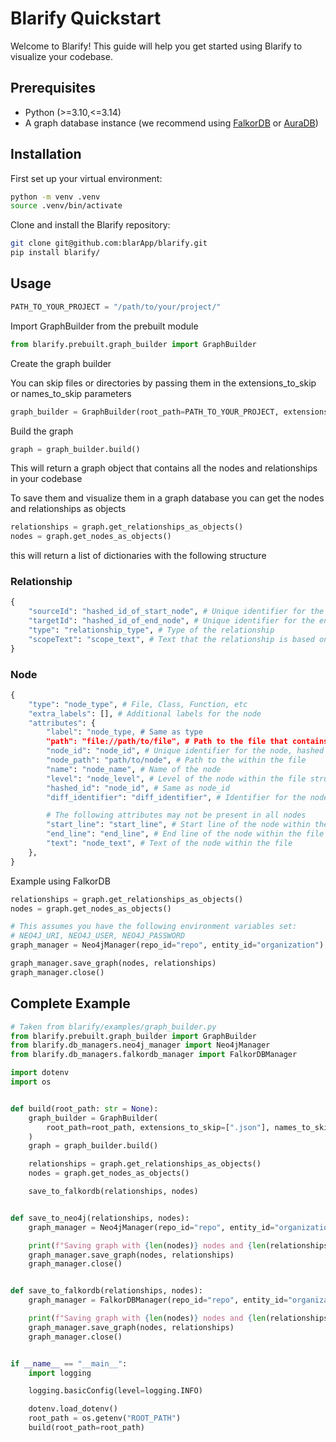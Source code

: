 # Blarify Quickstart

Welcome to Blarify! This guide will help you get started using Blarify to visualize your codebase.

## Prerequisites

- Python (>=3.10,<=3.14)
- A graph database instance (we recommend using [FalkorDB](https://falkordb.com/) or [AuraDB](https://neo4j.com/product/auradb/))

## Installation

First set up your virtual environment:
```bash
python -m venv .venv
source .venv/bin/activate
```

Clone and install the Blarify repository:
```bash
git clone git@github.com:blarApp/blarify.git
pip install blarify/
```

## Usage

```python
PATH_TO_YOUR_PROJECT = "/path/to/your/project/"
```

Import GraphBuilder from the prebuilt module

```python
from blarify.prebuilt.graph_builder import GraphBuilder
```

Create the graph builder

You can skip files or directories by passing them in the extensions_to_skip or names_to_skip parameters

```python
graph_builder = GraphBuilder(root_path=PATH_TO_YOUR_PROJECT, extensions_to_skip=[".json"], names_to_skip=["__pycache__"])
```

Build the graph

```python
graph = graph_builder.build()
```

This will return a graph object that contains all the nodes and relationships in your codebase

To save them and visualize them in a graph database you can get the nodes and relationships as objects

```python
relationships = graph.get_relationships_as_objects()
nodes = graph.get_nodes_as_objects()
```

this will return a list of dictionaries with the following structure

### Relationship
```python
{
    "sourceId": "hashed_id_of_start_node", # Unique identifier for the start node
    "targetId": "hashed_id_of_end_node", # Unique identifier for the end node
    "type": "relationship_type", # Type of the relationship
    "scopeText": "scope_text", # Text that the relationship is based on
}
```

### Node
```python
{
    "type": "node_type", # File, Class, Function, etc
    "extra_labels": [], # Additional labels for the node
    "attributes": {
        "label": "node_type, # Same as type
        "path": "file://path/to/file", # Path to the file that contains the node
        "node_id": "node_id", # Unique identifier for the node, hashed node path
        "node_path": "path/to/node", # Path to the within the file
        "name": "node_name", # Name of the node
        "level": "node_level", # Level of the node within the file structure
        "hashed_id": "node_id", # Same as node_id
        "diff_identifier": "diff_identifier", # Identifier for the node, this is used when using the PR feature

        # The following attributes may not be present in all nodes
        "start_line": "start_line", # Start line of the node within the file
        "end_line": "end_line", # End line of the node within the file
        "text": "node_text", # Text of the node within the file
    },
}
```

Example using FalkorDB
```python
relationships = graph.get_relationships_as_objects()
nodes = graph.get_nodes_as_objects()

# This assumes you have the following environment variables set:
# NEO4J_URI, NEO4J_USER, NEO4J_PASSWORD
graph_manager = Neo4jManager(repo_id="repo", entity_id="organization")

graph_manager.save_graph(nodes, relationships)
graph_manager.close()

```

## Complete Example

```python
# Taken from blarify/examples/graph_builder.py
from blarify.prebuilt.graph_builder import GraphBuilder
from blarify.db_managers.neo4j_manager import Neo4jManager
from blarify.db_managers.falkordb_manager import FalkorDBManager

import dotenv
import os


def build(root_path: str = None):
    graph_builder = GraphBuilder(
        root_path=root_path, extensions_to_skip=[".json"], names_to_skip=["__pycache__"], only_hierarchy=True
    )
    graph = graph_builder.build()

    relationships = graph.get_relationships_as_objects()
    nodes = graph.get_nodes_as_objects()

    save_to_falkordb(relationships, nodes)


def save_to_neo4j(relationships, nodes):
    graph_manager = Neo4jManager(repo_id="repo", entity_id="organization")

    print(f"Saving graph with {len(nodes)} nodes and {len(relationships)} relationships")
    graph_manager.save_graph(nodes, relationships)
    graph_manager.close()


def save_to_falkordb(relationships, nodes):
    graph_manager = FalkorDBManager(repo_id="repo", entity_id="organization")

    print(f"Saving graph with {len(nodes)} nodes and {len(relationships)} relationships")
    graph_manager.save_graph(nodes, relationships)
    graph_manager.close()


if __name__ == "__main__":
    import logging

    logging.basicConfig(level=logging.INFO)

    dotenv.load_dotenv()
    root_path = os.getenv("ROOT_PATH")
    build(root_path=root_path)

```




